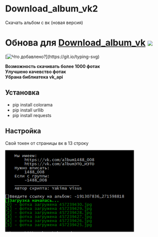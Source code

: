 # Download_album_vk2
Скачать альбом с вк (новая версия)
# Обнова для [Download_album_vk](https://github.com/YakimaVisus/Download_album_vk) ![](https://github.com/blackcater/blackcater/raw/main/images/Hi.gif) 
[![Что добавлено?](https://readme-typing-svg.herokuapp.com?color=%2336BCF7&lines=Что+добавлено+?)](https://git.io/typing-svg)


**Возможность скачивать более 1000 фотак**   
**Улучшено качевство фотак**  
**Убрана библиатека vk_api**  
## Установка
- pip install colorama
- pip install urllib
- pip install requests

## Настройка
Свой токен от страницы вк в 13 строку  

![Alt-текст](https://github.com/YakimaVisus/Download_album_vk/blob/main/Снимок.PNG "Ворк") 

 
